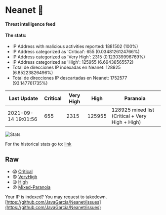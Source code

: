 # Neanet :hocho:
#### Threat intelligence feed
#### The stats:

- IP Address with malicious activities reported: 1881502 (100%)
- IP Address categorized as 'Critical':  655 (0.0348126124766%)
- IP Address categorized as 'Very High':  2315 (0.123039996769%)
- IP Address categorized as 'High':  125955 (6.69438565572)
- Total de direcciones IP indexadas en Neanet:  128925 (6.85223826496%)
- Total de direcciones IP descartadas en Neanet:  1752577 (93.147761735%)

| Last Update | Critical | Very High | High | Paranoia |
| --- | --- | --- | --- | --- |
| 2021-09-14 19:01:56 | 655 | 2315 | 125955 | 128925 mixed list (Critical + Very High + High)|

![Stats](https://docs.google.com/spreadsheets/d/e/2PACX-1vSnaNMIXVabIpDJjufMlzH7poXnshF3mgd8Is1g9ytUEzVsP5my4Trn8f-xkoLLQ38xpL3HtmUexLo6/pubchart?oid=501124687&format=image)

For the historical stats go to: [link](/stats.csv)
## Raw
- :scream: [Critical](https://raw.githubusercontent.com/JavaGarcia/Neanet/master/blacklists/neanet_critical.txt)
- :fearful: [VeryHigh](https://raw.githubusercontent.com/JavaGarcia/Neanet/master/blacklists/neanet_veryHigh.txtt)
- :frowning: [High](https://raw.githubusercontent.com/JavaGarcia/Neanet/master/blacklists/neanet_high.txt)
- :dizzy_face: [Mixed-Paranoia](https://raw.githubusercontent.com/JavaGarcia/Neanet/master/blacklists/neanet_all.txt)


Your IP is indexed? You may request to takedown. [https://github.com/JavaGarcia/Neanet/issues](https://github.com/JavaGarcia/Neanet/issues)
































































































































































































































































































































































































































































































































































































































































































































































































































































































































































































































































































































































































































































































































































































































































































































































































































































































































































































































































































































































































































































































































































































































































































































































































































































































































































































































































































































































































































































































































































































































































































































































































































































































































































































































































































































































































































































































































































































































































































































































































































































































































































































































































































































































































































































































































































































































































































































































































































































































































































































































































































































































































































































































































































































































































































































































































































































































































































































































































































































































































































































































































































































































































































































































































































































































































































































































































































































































































































































































































































































































































































































































































































































































































































































































































































































































































































































































































































































































































































































































































































































































































































































































































































































































































































































































































































































































































































































































































































































































































































